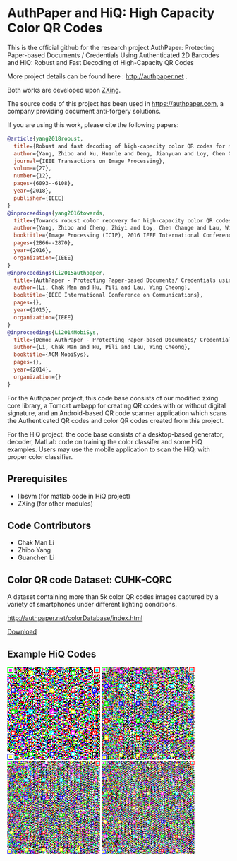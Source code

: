 # AuthPaper and HiQ: High Capacity Color QR Codes
This is the official github for the research project AuthPaper: Protecting Paper-based Documents / Credentials Using Authenticated 2D Barcodes and HiQ: Robust and Fast Decoding of High-Capacity QR Codes

More project details can be found here : http://authpaper.net .

Both works are developed upon [ZXing](https://github.com/zxing/zxing).

The source code of this project has been used in https://authpaper.com, a company providing document anti-forgery solutions.

If you are using this work, please cite the following papers:
```bibtex
@article{yang2018robust,
  title={Robust and fast decoding of high-capacity color QR codes for mobile applications},
  author={Yang, Zhibo and Xu, Huanle and Deng, Jianyuan and Loy, Chen Change and Lau, Wing Cheong},
  journal={IEEE Transactions on Image Processing},
  volume={27},
  number={12},
  pages={6093--6108},
  year={2018},
  publisher={IEEE}
}
@inproceedings{yang2016towards,
  title={Towards robust color recovery for high-capacity color QR codes},
  author={Yang, Zhibo and Cheng, Zhiyi and Loy, Chen Change and Lau, Wing Cheong and Li, Chak Man and Li, Guanchen},
  booktitle={Image Processing (ICIP), 2016 IEEE International Conference on},
  pages={2866--2870},
  year={2016},
  organization={IEEE}
}
@inproceedings{Li2015authpaper,
  title={AuthPaper - Protecting Paper-based Documents/ Credentials using Authenticated 2D Barcodes},
  author={Li, Chak Man and Hu, Pili and Lau, Wing Cheong},
  booktitle={IEEE International Conference on Communications},
  pages={},
  year={2015},
  organization={IEEE}
}
@inproceedings{Li2014MobiSys,
  title={Demo: AuthPaper - Protecting Paper-based Documents/ Credentials using Authenticated 2D Barcodes},
  author={Li, Chak Man and Hu, Pili and Lau, Wing Cheong},
  booktitle={ACM MobiSys},
  pages={},
  year={2014},
  organization={}
}
```
For the Authpaper project, this code base consists of our modified zxing core library, a Tomcat webapp for creating QR codes with or without digital signature, and an Android-based QR code scanner application which scans the Authenticated QR codes and color QR codes created from this project.

For the HiQ project, the code base consists of a desktop-based generator, decoder, MatLab code on training the color classifer and some HiQ examples.
Users may use the mobile application to scan the HiQ, with proper color classifier.

Prerequisites
---

- libsvm (for matlab code in HiQ project)
- ZXing (for other modules)

Code Contributors
---
- Chak Man Li
- Zhibo Yang
- Guanchen Li

Color QR code Dataset: CUHK-CQRC
---
A dataset containing more than 5k color QR codes images captured by a variety of smartphones under different lighting conditions.

http://authpaper.net/colorDatabase/index.html

[Download](http://www.authpaper.net/colorDatabase/cuhk-cqrc/.)

Example HiQ Codes
---
<img src="HiQ/hiq-examples/2919bytes-L-v22.png" width="210"> <img src="HiQ/hiq-examples/4498bytes-L-v27.png" width="210"> <img src="HiQ/hiq-examples/6105bytes-L-v33.png" width="210"> <img src="HiQ/hiq-examples/7704bytes-L-v38.png" width="210"> 

